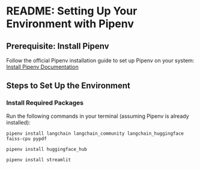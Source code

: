 <h1>README: Setting Up Your Environment with Pipenv</h1>

<h2>Prerequisite: Install Pipenv</h2>
<p>Follow the official Pipenv installation guide to set up Pipenv on your system: <a href="https://pipenv.pypa.io/en/latest/installation/">Install Pipenv Documentation</a></p>

<h2>Steps to Set Up the Environment</h2>

<h3>Install Required Packages</h3>
<p>Run the following commands in your terminal (assuming Pipenv is already installed):</p>

<pre>
<code>pipenv install langchain langchain_community langchain_huggingface faiss-cpu pypdf</code>
</pre>

<pre>
<code>pipenv install huggingface_hub</code>
</pre>

<pre>
<code>pipenv install streamlit</code>
</pre>
